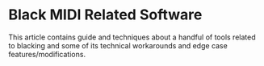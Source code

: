 # Black MIDI Related Software

This article contains guide and techniques about a handful of tools related to
blacking and some of its technical workarounds and edge case
features/modifications.